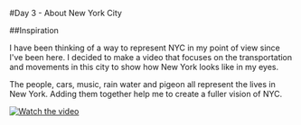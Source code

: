 #Day 3 - About New York City

##Inspiration

I have been thinking of a way to represent NYC in my point of view since I've been here.
I decided to make a video that focuses on the transportation and movements in this city to show how New York looks like in my eyes.

The people, cars, music, rain water and pigeon all represent the lives in New York. Adding them together help me to create a fuller vision of NYC.

[![Watch the video](https://raw.github.com/GabLeRoux/WebMole/master/ressources/WebMole_Youtube_Video.png)](https://www.youtube.com/watch?v=toQnBAY3n_0&feature=youtu.be)
